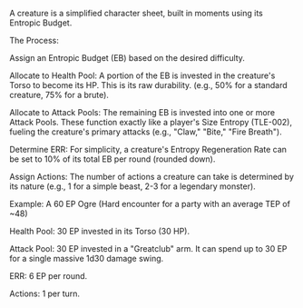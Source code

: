 A creature is a simplified character sheet, built in moments using its Entropic Budget.

The Process:

Assign an Entropic Budget (EB) based on the desired difficulty.

Allocate to Health Pool: A portion of the EB is invested in the creature's Torso to become its HP. This is its raw durability. (e.g., 50% for a standard creature, 75% for a brute).

Allocate to Attack Pools: The remaining EB is invested into one or more Attack Pools. These function exactly like a player's Size Entropy (TLE-002), fueling the creature's primary attacks (e.g., "Claw," "Bite," "Fire Breath").

Determine ERR: For simplicity, a creature's Entropy Regeneration Rate can be set to 10% of its total EB per round (rounded down).

Assign Actions: The number of actions a creature can take is determined by its nature (e.g., 1 for a simple beast, 2-3 for a legendary monster).

Example: A 60 EP Ogre (Hard encounter for a party with an average TEP of ~48)

Health Pool: 30 EP invested in its Torso (30 HP).

Attack Pool: 30 EP invested in a "Greatclub" arm. It can spend up to 30 EP for a single massive 1d30 damage swing.

ERR: 6 EP per round.

Actions: 1 per turn.